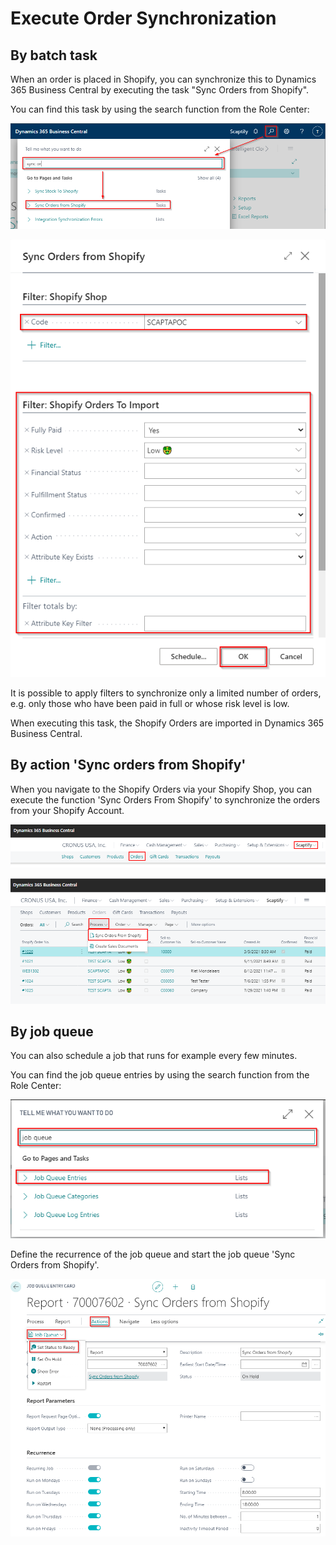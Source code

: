 ﻿---
title: 
description: 
ms.date: 03/21/2022
ms.topic: article
ms.service: dynamics365-business-central
author: edupont04
ms.author: andreipa
manager: 
---

# Execute Order Synchronization

## By batch task

When an order is placed in Shopify, you can synchronize this to Dynamics 365 Business Central by executing the task "Sync Orders from Shopify".

You can find this task by using the search function from the Role Center:

![](media/image80.png)

![](media/image81.png)

It is possible to apply filters to synchronize only a limited number of orders, e.g. only those who have been paid in full or whose risk level is low.

When executing this task, the Shopify Orders are imported in Dynamics 365 Business Central.

## By action 'Sync orders from Shopify'

When you navigate to the Shopify Orders via your Shopify Shop, you can execute the function 'Sync Orders From Shopify' to synchronize the orders from your Shopify Account.

![Graphical user interface  text  application Description automatically generated](media/image82.png)

![Graphical user interface  application Description automatically generated](media/image83.png)

## By job queue

You can also schedule a job that runs for example every few minutes.

You can find the job queue entries by using the search function from the Role Center:

![](media/image84.png)

Define the recurrence of the job queue and start the job queue 'Sync Orders from Shopify'.

![](media/image85.png)



